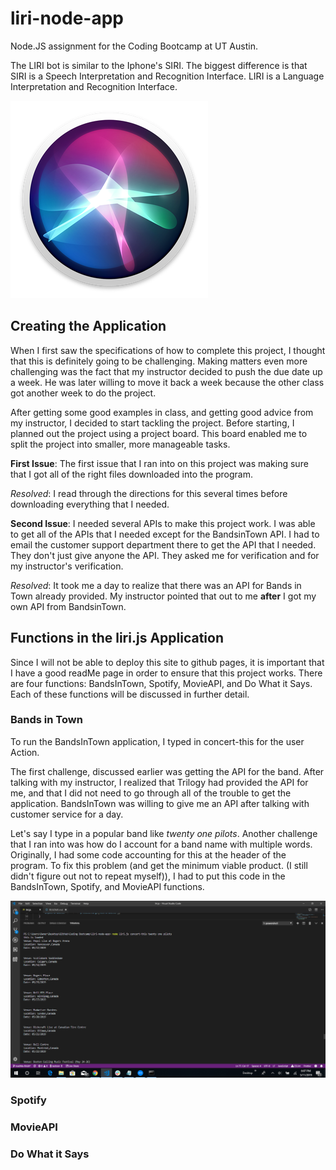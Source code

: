 # liri-node-app

Node.JS assignment for the Coding Bootcamp at UT Austin. 

The LIRI bot is similar to the Iphone's SIRI. 
The biggest difference is that SIRI is a Speech Interpretation and Recognition Interface. 
LIRI is a Language Interpretation and Recognition Interface. 

![alt text](SIRI.jpg)

## Creating the Application
When I first saw the specifications of how to complete this project, I thought that this is definitely going to be challenging. 
Making matters even more challenging was the fact that my instructor decided to push the due date up a week. 
He was later willing to move it back a week because the other class got another week to do the project. 

After getting some good examples in class, and getting good advice from my instructor, I decided to start tackling the project. 
Before starting, I planned out the project using a project board. This board enabled me to split the project into smaller, more manageable tasks. 

**First Issue**: The first issue that I ran into on this project was making sure that I got all of the right files downloaded into the program. 

*Resolved*: I read through the directions for this several times before downloading everything that I needed. 

**Second Issue**: I needed several APIs to make this project work. I was able to get all of the APIs that I needed except for the BandsinTown API. 
I had to email the customer support department there to get the API that I needed. 
They don't just give anyone the API. They asked me for verification and for my instructor's verification. 

*Resolved*: It took me a day to realize that there was an API for Bands in Town already provided. My instructor pointed that out to me **after** I got my own
API from BandsinTown.  


## Functions in the liri.js Application
Since I will not be able to deploy this site to github pages, it is important that I have a good readMe page in order to ensure that this project works. 
There are four functions: BandsInTown, Spotify, MovieAPI, and Do What it Says. Each of these functions will be discussed in further detail. 

### Bands in Town
To run the BandsInTown application, I typed in concert-this for the user Action. 

The first challenge, discussed earlier was getting the API for the band. After talking with my instructor, I realized that Trilogy had provided the API for me, and that I did not need to go through all of the trouble to get the application. BandsInTown was willing to give me an API after talking with customer service for a day. 

Let's say I type in a popular band like *twenty one pilots*. Another challenge that I ran into was how do I account for a band name with multiple words. Originally, I had some code accounting for this at the header of the program. To fix this problem (and get the minimum viable product. (I still didn't figure out not to repeat myself)), I had to put this code in the BandsInTown, Spotify, and MovieAPI functions. 

![alt text](BandsInTown-MultipleWordInput.jpg)

### Spotify

### MovieAPI

### Do What it Says